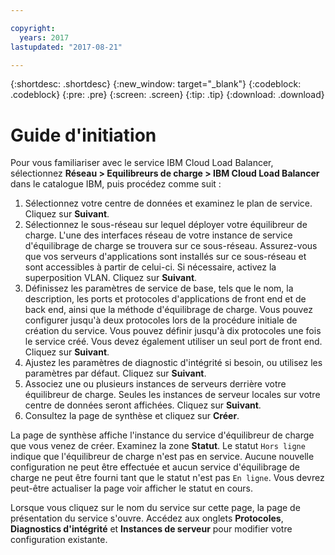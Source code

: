 ```yaml
---

copyright:
  years: 2017
lastupdated: "2017-08-21"

---
```


{:shortdesc: .shortdesc}
{:new_window: target="_blank"}
{:codeblock: .codeblock}
{:pre: .pre}
{:screen: .screen}
{:tip: .tip}
{:download: .download}


# Guide d'initiation

Pour vous familiariser avec le service IBM Cloud Load Balancer, sélectionnez **Réseau > Equilibreurs de charge > IBM Cloud Load Balancer** dans le catalogue IBM, puis procédez comme suit :

1. Sélectionnez votre centre de données et examinez le plan de service. Cliquez sur **Suivant**.
2. Sélectionnez le sous-réseau sur lequel déployer votre équilibreur de charge. L'une des interfaces réseau de votre instance de service d'équilibrage de charge se trouvera sur ce sous-réseau. Assurez-vous que vos serveurs d'applications sont installés sur ce sous-réseau et sont accessibles à partir de celui-ci. Si nécessaire, activez la superposition VLAN. Cliquez sur **Suivant**.
3. Définissez les paramètres de service de base, tels que le nom, la description, les ports et protocoles d'applications de front end et de back end, ainsi que la méthode d'équilibrage de charge. Vous pouvez configurer jusqu'à deux protocoles lors de la procédure initiale de création du service. Vous pouvez définir jusqu'à dix protocoles une fois le service créé. Vous devez également utiliser un seul port de front end. Cliquez sur **Suivant**.
4. Ajustez les paramètres de diagnostic d'intégrité si besoin, ou utilisez les paramètres par défaut. Cliquez sur **Suivant**.
5. Associez une ou plusieurs instances de serveurs derrière votre équilibreur de charge. Seules les instances de serveur locales sur votre centre de données seront affichées. Cliquez sur **Suivant**.
6. Consultez la page de synthèse et cliquez sur **Créer**. 


La page de synthèse affiche l'instance du service d'équilibreur de charge que vous venez de créer. Examinez la zone **Statut**. Le statut `Hors ligne` indique que l'équilibreur de charge n'est pas en service. Aucune nouvelle configuration ne peut être effectuée et aucun service d'équilibrage de charge ne peut être fourni tant que le statut n'est pas `En ligne`. Vous devrez peut-être actualiser la page voir afficher le statut en cours.
 
Lorsque vous cliquez sur le nom du service sur cette page, la page de présentation du service s'ouvre. Accédez aux onglets **Protocoles**, **Diagnostics d'intégrité** et **Instances de serveur** pour modifier votre configuration existante.
